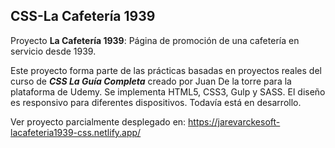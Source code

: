 ## CSS-La Cafetería 1939

Proyecto **La Cafetería 1939**: Página de promoción de una cafetería en servicio desde 1939.

Este proyecto forma parte de las prácticas basadas en proyectos reales del curso de **_CSS La Guía Completa_** creado por Juan De la torre para la plataforma de Udemy. Se implementa HTML5, CSS3, Gulp y SASS. El diseño es responsivo para diferentes dispositivos.
Todavía está en desarrollo.

Ver proyecto parcialmente desplegado en: https://jarevarckesoft-lacafeteria1939-css.netlify.app/
